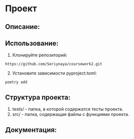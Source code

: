 # Проект 

## Описание:

## Использование:

1. Клонируйте репозиторий:
```
https://github.com/Seriynaya/coursework2.git
```


2. Установите зависимости pyproject.toml:
```
poetry add
```

## Структура проекта:

1. tests/ - папка, в которой содержатся тесты проекта.
2. src/ - папка, содержащая файлы с функциями проекта.


## Документация:

